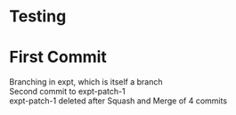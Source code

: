 # Testing
# First Commit
Branching in expt, which is itself a branch<br/>
Second commit to expt-patch-1<br/>
expt-patch-1 deleted after Squash and Merge of 4 commits
